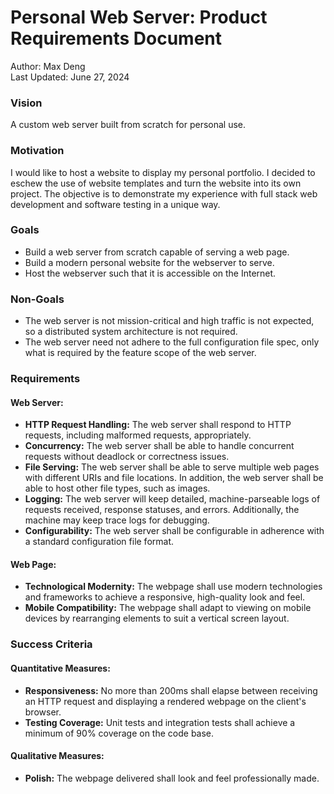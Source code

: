 # Personal Web Server: Product Requirements Document
Author: Max Deng  
Last Updated: June 27, 2024

### Vision
A custom web server built from scratch for personal use. 

### Motivation
I would like to host a website to display my personal portfolio. I decided to eschew the use of website templates and turn the website into its own project. The objective is to demonstrate my experience with full stack web development and software testing in a unique way.

### Goals
- Build a web server from scratch capable of serving a web page. 
- Build a modern personal website for the webserver to serve.
- Host the webserver such that it is accessible on the Internet.

### Non-Goals
- The web server is not mission-critical and high traffic is not expected, so a distributed system architecture is not required.
- The web server need not adhere to the full configuration file spec, only what is required by the feature scope of the web server.

### Requirements

#### Web Server:
- **HTTP Request Handling:** The web server shall respond to HTTP requests, including malformed requests, appropriately.
- **Concurrency:** The web server shall be able to handle concurrent requests without deadlock or correctness issues.
- **File Serving:** The web server shall be able to serve multiple web pages with different URIs and file locations. In addition, the web server shall be able to host other file types, such as images. 
- **Logging:** The web server will keep detailed, machine-parseable logs of requests received, response statuses, and errors. Additionally, the machine may keep trace logs for debugging.
- **Configurability:** The web server shall be configurable in adherence with a standard configuration file format.

#### Web Page:
- **Technological Modernity:** The webpage shall use modern technologies and frameworks to achieve a responsive, high-quality look and feel.
- **Mobile Compatibility:** The webpage shall adapt to viewing on mobile devices by rearranging elements to suit a vertical screen layout.

### Success Criteria

#### Quantitative Measures:
- **Responsiveness:** No more than 200ms shall elapse between receiving an HTTP request and displaying a rendered webpage on the client's browser.
- **Testing Coverage:** Unit tests and integration tests shall achieve a minimum of 90% coverage on the code base.

#### Qualitative Measures:
- **Polish:** The webpage delivered shall look and feel professionally made.